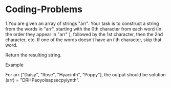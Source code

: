 # Coding-Problems

1.You are given an array of strings "arr". Your task is to construct a string from the words in "arr", starting with the 0th character from each word
(in the order they appear in "arr" ), followed by the 1st character, then the 2nd character, etc. If one of the words doesn't have an i'th character, skip that word.

Return the resulting string.

Example

For arr ["Daisy", "Rose", "Hyacinth", "Poppy"], the output should be solution (arr) = "DRHPaoyoisapsecpyiynth".
